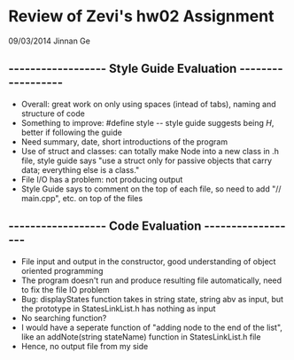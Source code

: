 # Review of Zevi's hw02 Assignment
09/03/2014
Jinnan Ge

## ------------------ Style Guide Evaluation ------------------

+ Overall: great work on only using spaces (intead of tabs), naming and structure of code
+ Something to improve: #define style -- style guide suggests being <PROJECT>_<PATH>_<FILE>_H_, better if following the guide
+ Need summary, date, short introductions of the program
+ Use of struct and classes: can totally make Node into a new class in .h file, style guide says "use a struct only for passive objects that carry data; everything else is a class."
+ File I/O has a problem: not producing output
+ Style Guide says to comment on the top of each file, so need to add "// main.cpp", etc. on top of the files



## ------------------ Code Evaluation ------------------

+ File input and output in the constructor, good understanding of object oriented programming
+ The program doesn't run and produce resulting file automatically, need to fix the file IO problem
+ Bug: displayStates function takes in string state, string abv as input, but the prototype in StatesLinkList.h has nothing as input
+ No searching function?
+ I would have a seperate function of "adding node to the end of the list", like an addNote(string stateName) function in StatesLinkList.h file
+ Hence, no output file from my side